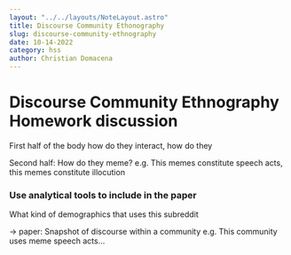 ```yaml
---
layout: "../../layouts/NoteLayout.astro"
title: Discourse Community Ethonography
slug: discourse-community-ethnography
date: 10-14-2022
category: hss
author: Christian Domacena
---
```


# Discourse Community Ethnography Homework discussion

First half of the body how do they interact, how do they

Second half: How do they meme? e.g. This memes constitute speech acts, this memes constitute illocution

### Use analytical tools to include in the paper

What kind of demographics that uses this subreddit

-> paper: Snapshot of discourse within a community
e.g. This community uses meme speech acts…
